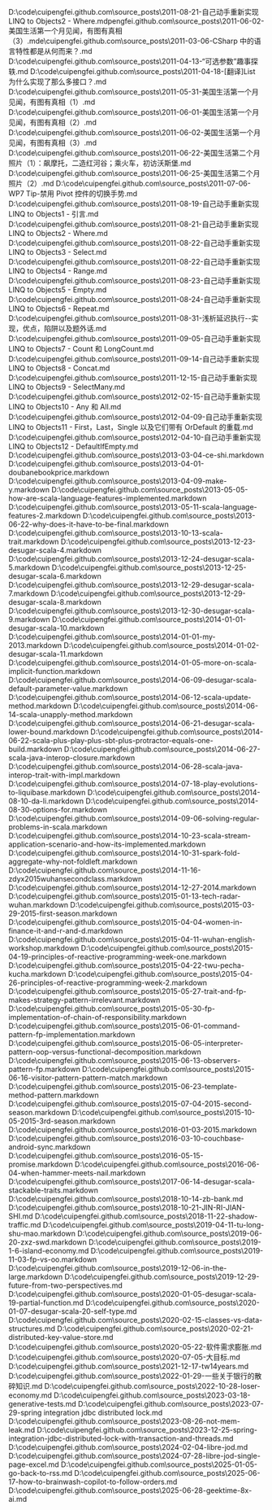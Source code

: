 D:\code\cuipengfei.github.com\source_posts\2011-08-21-自己动手重新实现 LINQ to Objects2 - Where.mdpengfei.github.com\source_posts\2011-06-02-美国生活第一个月见闻，有图有真相（3）.mde\cuipengfei.github.com\source_posts\2011-03-06-CSharp 中的语言特性都是从何而来？.md
D:\code\cuipengfei.github.com\source_posts\2011-04-13-“可选参数”趣事探轶.md
D:\code\cuipengfei.github.com\source_posts\2011-04-18-[翻译]List 为什么实现了那么多接口？.md
D:\code\cuipengfei.github.com\source_posts\2011-05-31-美国生活第一个月见闻，有图有真相（1）.md
D:\code\cuipengfei.github.com\source_posts\2011-06-01-美国生活第一个月见闻，有图有真相（2）.md
D:\code\cuipengfei.github.com\source_posts\2011-06-02-美国生活第一个月见闻，有图有真相（3）.md
D:\code\cuipengfei.github.com\source_posts\2011-06-22-美国生活第二个月照片（1）：飙摩托，二造红河谷；乘火车，初访沃斯堡.md
D:\code\cuipengfei.github.com\source_posts\2011-06-25-美国生活第二个月照片（2）.md
D:\code\cuipengfei.github.com\source_posts\2011-07-06-WP7 Tip-禁用 Pivot 控件的切换手势.md
D:\code\cuipengfei.github.com\source_posts\2011-08-19-自己动手重新实现 LINQ to Objects1 - 引言.md
D:\code\cuipengfei.github.com\source_posts\2011-08-21-自己动手重新实现 LINQ to Objects2 - Where.md
D:\code\cuipengfei.github.com\source_posts\2011-08-22-自己动手重新实现 LINQ to Objects3 - Select.md
D:\code\cuipengfei.github.com\source_posts\2011-08-22-自己动手重新实现 LINQ to Objects4 - Range.md
D:\code\cuipengfei.github.com\source_posts\2011-08-23-自己动手重新实现 LINQ to Objects5 - Empty.md
D:\code\cuipengfei.github.com\source_posts\2011-08-24-自己动手重新实现 LINQ to Objects6 - Repeat.md
D:\code\cuipengfei.github.com\source_posts\2011-08-31-浅析延迟执行--实现，优点，陷阱以及题外话.md
D:\code\cuipengfei.github.com\source_posts\2011-09-05-自己动手重新实现 LINQ to Objects7 - Count 和 LongCount.md
D:\code\cuipengfei.github.com\source_posts\2011-09-14-自己动手重新实现 LINQ to Objects8 - Concat.md
D:\code\cuipengfei.github.com\source_posts\2011-12-15-自己动手重新实现 LINQ to Objects9 - SelectMany.md
D:\code\cuipengfei.github.com\source_posts\2012-02-15-自己动手重新实现 LINQ to Objects10 - Any 和 All.md
D:\code\cuipengfei.github.com\source_posts\2012-04-09-自己动手重新实现 LINQ to Objects11 - First，Last，Single 以及它们带有 OrDefault 的重载.md
D:\code\cuipengfei.github.com\source_posts\2012-04-10-自己动手重新实现 LINQ to Objects12 - DefaultIfEmpty.md
D:\code\cuipengfei.github.com\source_posts\2013-03-04-ce-shi.markdown
D:\code\cuipengfei.github.com\source_posts\2013-04-01-doubanebookprice.markdown
D:\code\cuipengfei.github.com\source_posts\2013-04-09-make-y.markdown
D:\code\cuipengfei.github.com\source_posts\2013-05-05-how-are-scala-language-features-implemented.markdown
D:\code\cuipengfei.github.com\source_posts\2013-05-11-scala-language-features-2.markdown
D:\code\cuipengfei.github.com\source_posts\2013-06-22-why-does-it-have-to-be-final.markdown
D:\code\cuipengfei.github.com\source_posts\2013-10-13-scala-trait.markdown
D:\code\cuipengfei.github.com\source_posts\2013-12-23-desugar-scala-4.markdown
D:\code\cuipengfei.github.com\source_posts\2013-12-24-desugar-scala-5.markdown
D:\code\cuipengfei.github.com\source_posts\2013-12-25-desugar-scala-6.markdown
D:\code\cuipengfei.github.com\source_posts\2013-12-29-desugar-scala-7.markdown
D:\code\cuipengfei.github.com\source_posts\2013-12-29-desugar-scala-8.markdown
D:\code\cuipengfei.github.com\source_posts\2013-12-30-desugar-scala-9.markdown
D:\code\cuipengfei.github.com\source_posts\2014-01-01-desugar-scala-10.markdown
D:\code\cuipengfei.github.com\source_posts\2014-01-01-my-2013.markdown
D:\code\cuipengfei.github.com\source_posts\2014-01-02-desugar-scala-11.markdown
D:\code\cuipengfei.github.com\source_posts\2014-01-05-more-on-scala-implicit-function.markdown
D:\code\cuipengfei.github.com\source_posts\2014-06-09-desugar-scala-default-parameter-value.markdown
D:\code\cuipengfei.github.com\source_posts\2014-06-12-scala-update-method.markdown
D:\code\cuipengfei.github.com\source_posts\2014-06-14-scala-unapply-method.markdown
D:\code\cuipengfei.github.com\source_posts\2014-06-21-desugar-scala-lower-bound.markdown
D:\code\cuipengfei.github.com\source_posts\2014-06-22-scala-plus-play-plus-sbt-plus-protractor-equals-one-build.markdown
D:\code\cuipengfei.github.com\source_posts\2014-06-27-scala-java-interop-closure.markdown
D:\code\cuipengfei.github.com\source_posts\2014-06-28-scala-java-interop-trait-with-impl.markdown
D:\code\cuipengfei.github.com\source_posts\2014-07-18-play-evolutions-to-liquibase.markdown
D:\code\cuipengfei.github.com\source_posts\2014-08-10-da-li.markdown
D:\code\cuipengfei.github.com\source_posts\2014-08-30-options-for.markdown
D:\code\cuipengfei.github.com\source_posts\2014-09-06-solving-regular-problems-in-scala.markdown
D:\code\cuipengfei.github.com\source_posts\2014-10-23-scala-stream-application-scenario-and-how-its-implemented.markdown
D:\code\cuipengfei.github.com\source_posts\2014-10-31-spark-fold-aggregate-why-not-foldleft.markdown
D:\code\cuipengfei.github.com\source_posts\2014-11-16-zdyx2015wuhansecondclass.markdown
D:\code\cuipengfei.github.com\source_posts\2014-12-27-2014.markdown
D:\code\cuipengfei.github.com\source_posts\2015-01-13-tech-radar-wuhan.markdown
D:\code\cuipengfei.github.com\source_posts\2015-03-29-2015-first-season.markdown
D:\code\cuipengfei.github.com\source_posts\2015-04-04-women-in-finance-it-and-r-and-d.markdown
D:\code\cuipengfei.github.com\source_posts\2015-04-11-wuhan-english-workshop.markdown
D:\code\cuipengfei.github.com\source_posts\2015-04-19-principles-of-reactive-programming-week-one.markdown
D:\code\cuipengfei.github.com\source_posts\2015-04-22-twu-pecha-kucha.markdown
D:\code\cuipengfei.github.com\source_posts\2015-04-26-principles-of-reactive-programming-week-2.markdown
D:\code\cuipengfei.github.com\source_posts\2015-05-27-trait-and-fp-makes-strategy-pattern-irrelevant.markdown
D:\code\cuipengfei.github.com\source_posts\2015-05-30-fp-implementation-of-chain-of-responsibility.markdown
D:\code\cuipengfei.github.com\source_posts\2015-06-01-command-pattern-fp-implementation.markdown
D:\code\cuipengfei.github.com\source_posts\2015-06-05-interpreter-pattern-oop-versus-functional-decomposition.markdown
D:\code\cuipengfei.github.com\source_posts\2015-06-13-observers-pattern-fp.markdown
D:\code\cuipengfei.github.com\source_posts\2015-06-16-visitor-pattern-pattern-match.markdown
D:\code\cuipengfei.github.com\source_posts\2015-06-23-template-method-pattern.markdown
D:\code\cuipengfei.github.com\source_posts\2015-07-04-2015-second-season.markdown
D:\code\cuipengfei.github.com\source_posts\2015-10-05-2015-3rd-season.markdown
D:\code\cuipengfei.github.com\source_posts\2016-01-03-2015.markdown
D:\code\cuipengfei.github.com\source_posts\2016-03-10-couchbase-android-sync.markdown
D:\code\cuipengfei.github.com\source_posts\2016-05-15-promise.markdown
D:\code\cuipengfei.github.com\source_posts\2016-06-04-when-hammer-meets-nail.markdown
D:\code\cuipengfei.github.com\source_posts\2017-06-14-desugar-scala-stackable-traits.markdown
D:\code\cuipengfei.github.com\source_posts\2018-10-14-zb-bank.md
D:\code\cuipengfei.github.com\source_posts\2018-10-21-JIN-RI-JIAN-SHI.md
D:\code\cuipengfei.github.com\source_posts\2018-11-22-shadow-traffic.md
D:\code\cuipengfei.github.com\source_posts\2019-04-11-tu-long-shu-mao.markdown
D:\code\cuipengfei.github.com\source_posts\2019-06-20-zxz-swd.markdown
D:\code\cuipengfei.github.com\source_posts\2019-1-6-island-economy.md
D:\code\cuipengfei.github.com\source_posts\2019-11-03-fp-vs-oo.markdown
D:\code\cuipengfei.github.com\source_posts\2019-12-06-in-the-large.markdown
D:\code\cuipengfei.github.com\source_posts\2019-12-29-future-from-two-perspectives.md
D:\code\cuipengfei.github.com\source_posts\2020-01-05-desugar-scala-19-partial-function.md
D:\code\cuipengfei.github.com\source_posts\2020-01-07-desugar-scala-20-self-type.md
D:\code\cuipengfei.github.com\source_posts\2020-02-15-classes-vs-data-structures.md
D:\code\cuipengfei.github.com\source_posts\2020-02-21-distributed-key-value-store.md
D:\code\cuipengfei.github.com\source_posts\2020-05-22-软件需求膨胀.md
D:\code\cuipengfei.github.com\source_posts\2020-07-05-大目标.md
D:\code\cuipengfei.github.com\source_posts\2021-12-17-tw14years.md
D:\code\cuipengfei.github.com\source_posts\2022-01-29-一些关于银行的散碎知识.md
D:\code\cuipengfei.github.com\source_posts\2022-10-28-loser-economy.md
D:\code\cuipengfei.github.com\source_posts\2023-03-18-generative-tests.md
D:\code\cuipengfei.github.com\source_posts\2023-07-29-spring integration jdbc distributed lock.md
D:\code\cuipengfei.github.com\source_posts\2023-08-26-not-mem-leak.md
D:\code\cuipengfei.github.com\source_posts\2023-12-25-spring-integration-jdbc-distributed-lock-with-transaction-and-threads.md
D:\code\cuipengfei.github.com\source_posts\2024-02-04-libre-jod.md
D:\code\cuipengfei.github.com\source_posts\2024-07-28-libre-jod-single-page-excel.md
D:\code\cuipengfei.github.com\source_posts\2025-01-05-go-back-to-rss.md
D:\code\cuipengfei.github.com\source_posts\2025-06-17-how-to-brainwash-copilot-to-follow-orders.md
D:\code\cuipengfei.github.com\source_posts\2025-06-28-geektime-8x-ai.md
